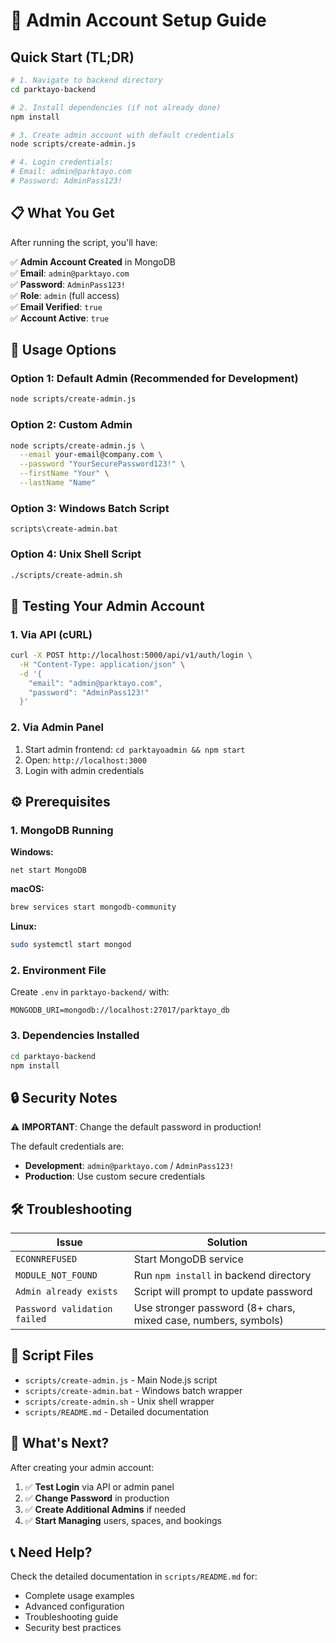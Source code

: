 # 🔐 Admin Account Setup Guide

## Quick Start (TL;DR)

```bash
# 1. Navigate to backend directory
cd parktayo-backend

# 2. Install dependencies (if not already done)
npm install

# 3. Create admin account with default credentials
node scripts/create-admin.js

# 4. Login credentials:
# Email: admin@parktayo.com
# Password: AdminPass123!
```

## 📋 What You Get

After running the script, you'll have:

✅ **Admin Account Created** in MongoDB  
✅ **Email**: `admin@parktayo.com`  
✅ **Password**: `AdminPass123!`  
✅ **Role**: `admin` (full access)  
✅ **Email Verified**: `true`  
✅ **Account Active**: `true`  

## 🚀 Usage Options

### Option 1: Default Admin (Recommended for Development)
```bash
node scripts/create-admin.js
```

### Option 2: Custom Admin
```bash
node scripts/create-admin.js \
  --email your-email@company.com \
  --password "YourSecurePassword123!" \
  --firstName "Your" \
  --lastName "Name"
```

### Option 3: Windows Batch Script
```batch
scripts\create-admin.bat
```

### Option 4: Unix Shell Script
```bash
./scripts/create-admin.sh
```

## 📱 Testing Your Admin Account

### 1. Via API (cURL)
```bash
curl -X POST http://localhost:5000/api/v1/auth/login \
  -H "Content-Type: application/json" \
  -d '{
    "email": "admin@parktayo.com",
    "password": "AdminPass123!"
  }'
```

### 2. Via Admin Panel
1. Start admin frontend: `cd parktayoadmin && npm start`
2. Open: `http://localhost:3000`
3. Login with admin credentials

## ⚙️ Prerequisites

### 1. MongoDB Running
**Windows:**
```batch
net start MongoDB
```

**macOS:**
```bash
brew services start mongodb-community
```

**Linux:**
```bash
sudo systemctl start mongod
```

### 2. Environment File
Create `.env` in `parktayo-backend/` with:
```env
MONGODB_URI=mongodb://localhost:27017/parktayo_db
```

### 3. Dependencies Installed
```bash
cd parktayo-backend
npm install
```

## 🔒 Security Notes

⚠️ **IMPORTANT**: Change the default password in production!

The default credentials are:
- **Development**: `admin@parktayo.com` / `AdminPass123!`
- **Production**: Use custom secure credentials

## 🛠️ Troubleshooting

| Issue | Solution |
|-------|----------|
| `ECONNREFUSED` | Start MongoDB service |
| `MODULE_NOT_FOUND` | Run `npm install` in backend directory |
| `Admin already exists` | Script will prompt to update password |
| `Password validation failed` | Use stronger password (8+ chars, mixed case, numbers, symbols) |

## 📁 Script Files

- `scripts/create-admin.js` - Main Node.js script
- `scripts/create-admin.bat` - Windows batch wrapper
- `scripts/create-admin.sh` - Unix shell wrapper
- `scripts/README.md` - Detailed documentation

## 🎯 What's Next?

After creating your admin account:

1. ✅ **Test Login** via API or admin panel
2. ✅ **Change Password** in production
3. ✅ **Create Additional Admins** if needed
4. ✅ **Start Managing** users, spaces, and bookings

## 📞 Need Help?

Check the detailed documentation in `scripts/README.md` for:
- Complete usage examples
- Advanced configuration
- Troubleshooting guide
- Security best practices
